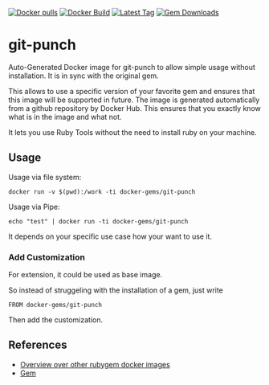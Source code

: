 [![Docker pulls](https://img.shields.io/docker/pulls/rubygem/git-punch.svg)](https://hub.docker.com/r/rubygem/git-punch/)
[![Docker Build](https://img.shields.io/docker/automated/rubygem/git-punch.svg)](https://hub.docker.com/r/rubygem/git-punch/)
[![Latest Tag](https://img.shields.io/github/tag/docker-rubygem/git-punch.svg)](https://hub.docker.com/r/rubygem/git-punch/)
[![Gem Downloads](https://img.shields.io/gem/dt/git-punch.svg)](https://rubygems.org/gems/git-punch/)
# git-punch

Auto-Generated Docker image for git-punch to allow simple usage without installation.
It is in sync with the original gem.

This allows to use a specific version of your favorite gem and ensures that this image will be supported in future.
The image is generated automatically from a github repository by Docker Hub.
This ensures that you exactly know what is in the image and what not.

It lets you use Ruby Tools without the need to install ruby on your machine.

## Usage

Usage via file system:

`docker run -v $(pwd):/work -ti docker-gems/git-punch`

Usage via Pipe:

`echo "test" | docker run -ti docker-gems/git-punch`

It depends on your specific use case how your want to use it.

### Add Customization

For extension, it could be used as base image.

So instead of struggeling with the installation of a gem, just write

`FROM docker-gems/git-punch`

Then add the customization.

## References

 - [Overview over other rubygem docker images](https://github.com/thinkbot/docker-rubygem)
 - [Gem](https://rubygems.org/gems/git-punch/)
